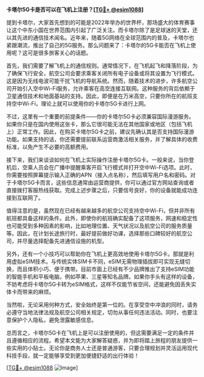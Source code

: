 **卡塔尔5G卡是否可以在飞机上注册？[[TG💪+ @esim1088](https://t.me/s/esim1088)]**

提到卡塔尔，大家首先想到的可能是2022年举办的世界杯，那场盛大的体育赛事让这个中东小国在世界范围内引起了广泛关注。而卡塔尔除了是足球迷的天堂，还以其先进的通信技术闻名。近年来，随着5G网络在全球范围内的普及，卡塔尔也紧跟潮流，推出了自己的5G服务。那么问题来了：卡塔尔的5G卡能否在飞机上使用呢？这可是很多旅客关心的话题。

首先，我们需要了解飞机上的通信规则。通常情况下，在飞机起飞和降落阶段，为了确保飞行安全，航空公司会要求乘客关闭所有电子设备或将其设置为飞行模式。这是因为无线电波可能干扰飞机的导航系统。然而，随着技术的进步，许多航空公司开始引入空中Wi-Fi服务，允许乘客在高空连接互联网。这种服务的背后依赖于卫星通信技术和地面基站的支持。因此，即便是在万米高空，只要你所在的航班支持空中Wi-Fi，理论上就可以使用你的卡塔尔5G卡进行上网。

不过，这里有一个重要的前提条件——你的卡塔尔5G卡必须兼容国际漫游服务。如果你只是在国内使用这张卡，那么它很可能无法在其他国家或地区（包括飞机上）正常工作。因此，在购买卡塔尔5G卡之前，建议先确认其是否支持国际漫游功能。如果支持的话，你还需要提前联系运营商激活相关服务，并了解具体的收费标准，以免产生不必要的高额费用。

接下来，我们来谈谈如何在飞机上实际操作注册卡塔尔5G卡。一般来说，当你登机后，空乘人员会在广播中提醒乘客开启飞行模式并打开空中Wi-Fi选项。此时，你需要按照屏幕提示输入正确的APN（接入点名称），然后填写用户名和密码。对于卡塔尔5G卡而言，这些信息通常由运营商提供，你可以通过官方网站查询或者直接拨打客服热线获取。完成上述步骤之后，只要信号良好，你的设备就能成功连接到互联网了。

值得注意的是，虽然现在已经有越来越多的航空公司支持空中Wi-Fi，但并非所有航班都具备这样的条件。此外，即使你的航班确实配备了这项服务，网速和稳定性也可能受到多种因素的影响，比如地理位置、天气状况以及航空公司的服务质量等。因此，在计划长途旅行时，最好提前做好功课，选择那些口碑较好的航空公司，并尽量选择配备先进通信设施的机型。

另外，还有一个小技巧可以帮助你在飞机上更高效地使用卡塔尔5G卡。那就是利用虚拟eSIM技术。与传统实体SIM卡不同，eSIM无需物理插拔即可实现无缝切换，而且体积小巧、便于携带。目前市面上已经有不少品牌推出了支持eSIM功能的智能手机和平板电脑，例如苹果、三星等知名品牌。如果你手头有这样的设备，不妨考虑将卡塔尔5G卡转为eSIM格式，这样不仅能节省空间，还能避免因丢失实体卡而带来的麻烦。

当然啦，无论采用何种方式，安全始终是第一位的。在享受空中冲浪的同时，请务必遵守当地法律法规及航空公司相关规定，切勿从事任何违法活动。同时，也要注意保护个人隐私，避免泄露敏感信息。

总而言之，卡塔尔5G卡在飞机上是可以注册使用的，但这需要满足一定的条件并且遵循相应的流程。希望本文能为大家解答疑惑，并为即将踏上旅程的朋友提供一些实用的小贴士。无论你是商务人士还是普通游客，只要合理规划并灵活运用现代科技手段，就一定能够享受到更加便捷舒适的出行体验！

[[TG💪+ @esim1088](https://t.me/s/esim1088) ![Image](https://i.postimg.cc/4NQfJmqS/Snipaste-2025-05-13-00-14-12.png)]